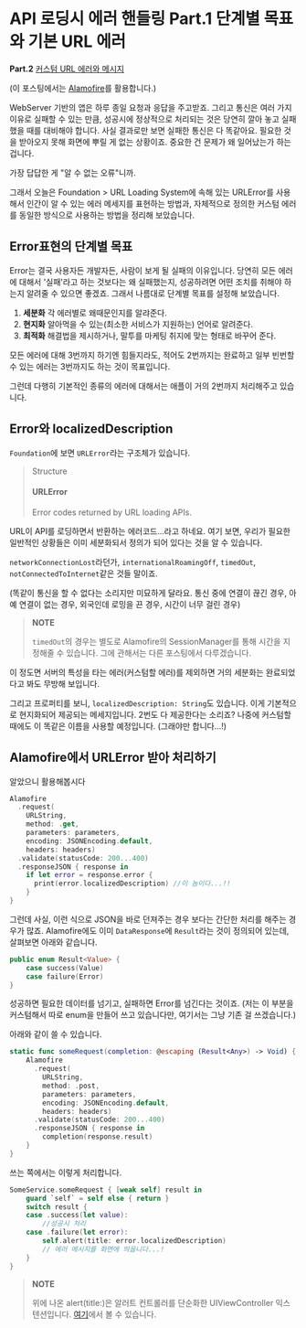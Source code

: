 # API 로딩시 에러 핸들링 Part.1 단계별 목표와 기본 URL 에러

**Part.2** [커스텀 URL 에러와 메시지](ErrorHandling2.md)

(이 포스팅에서는 [Alamofire](https://github.com/Alamofire/Alamofire)를 활용합니다.)

WebServer 기반의 앱은 하루 종일 요청과 응답을 주고받죠. 그리고 통신은 여러 가지 이유로 실패할 수 있는 만큼, 성공시에 정상적으로 처리되는 것은 당연히 깔아 놓고 실패했을 때를 대비해야 합니다. 사실 결과로만 보면 실패한 통신은 다 똑같아요. 필요한 것을 받아오지 못해 화면에 뿌릴 게 없는 상황이죠. 중요한 건 문제가 왜 일어났는가 하는 겁니다.

가장 답답한 게 "알 수 없는 오류"니까.

그래서 오늘은 Foundation > URL Loading System에 속해 있는 URLError를 사용해서 인간이 알 수 있는 에러 메세지를 표현하는 방법과, 자체적으로 정의한 커스텀 에러를 동일한 방식으로 사용하는 방법을 정리해 보았습니다.

## Error표현의 단계별 목표

Error는 결국 사용자든 개발자든, 사람이 보게 될 실패의 이유입니다. 당연히 모든 에러에 대해서 '실패'라고 하는 것보다는 왜 실패했는지, 성공하려면 어떤 조치를 취해야 하는지 알려줄 수 있으면 좋겠죠. 그래서 나름대로 단계별 목표를 설정해 보았습니다.

1. **세분화** 각 에러별로 왜때문인지를 알랴준다.
2. **현지화** 알아먹을 수 있는(최소한 서비스가 지원하는) 언어로 알려준다.
3. **최적화** 해결법을 제시하거나, 말투를 마케팅 취지에 맞는 형태로 바꾸어 준다.

모든 에러에 대해 3번까지 하기엔 힘들지라도, 적어도 2번까지는 완료하고 일부 빈번할 수 있는 에러는 3번까지도 하는 것이 목표입니다.

그런데 다행히 기본적인 종류의 에러에 대해서는 애플이 거의 2번까지 처리해주고 있습니다.

## Error와 localizedDescription

`Foundation`에 보면 `URLError`라는 구조체가 있습니다. 

> Structure
> #### URLError
> Error codes returned by URL loading APIs.

URL이 API를 로딩하면서 반환하는 에러코드...라고 하네요. 여기 보면, 우리가 필요한 일반적인 상황들은 이미 세분화되서 정의가 되어 있다는 것을 알 수 있습니다.

`networkConnectionLost`라던가, `internationalRoamingOff`, `timedOut`, `notConnectedToInternet`같은 것들 말이죠.

(똑같이 통신을 할 수 없다는 소리지만 미묘하게 달라요. 통신 중에 연결이 끊긴 경우, 아예 연결이 없는 경우, 외국인데 로밍을 끈 경우, 시간이 너무 걸린 경우)

> **NOTE**
> 
> `timedOut`의 경우는 별도로 Alamofire의 SessionManager를 통해 시간을 지정해줄 수 있습니다. 그에 관해서는 다른 포스팅에서 다루겠습니다.

이 정도면 서버의 특성을 타는 에러(커스텀할 에러)를 제외하면 거의 세분화는 완료되었다고 봐도 무방해 보입니다.

그리고 프로퍼티를 보니, `localizedDescription: String`도 있습니다. 이게 기본적으로 현지화되어 제공되는 메세지입니다. 2번도 다 제공한다는 소리죠? 나중에 커스텀할 때에도 이 똑같은 이름을 사용할 예정입니다. (그래야만 합니다...!)

## Alamofire에서 URLError 받아 처리하기

알았으니 활용해봅시다

```swift
Alamofire
  .request(
    URLString,
    method: .get,
    parameters: parameters,
    encoding: JSONEncoding.default,
    headers: headers)
  .validate(statusCode: 200...400)
  .responseJSON { response in
    if let error = response.error {
      print(error.localizedDescription) //이 놈이다...!!
    }
}
```

그런데 사실, 이런 식으로 JSON을 바로 던져주는 경우 보다는 간단한 처리를 해주는 경우가 많죠. Alamofire에도 이미 `DataResponse`에 `Result`라는 것이 정의되어 있는데, 살펴보면 아래와 같습니다.

```swift
public enum Result<Value> {
    case success(Value)
    case failure(Error)
}
```

성공하면 필요한 데이터를 넘기고, 실패하면 Error를 넘긴다는 것이죠. (저는 이 부분을 커스텀해서 따로 enum을 만들어 쓰고 있습니다만, 여기서는 그냥 기존 걸 쓰겠습니다.)

아래와 같이 쓸 수 있습니다. 

```swift
static func someRequest(completion: @escaping (Result<Any>) -> Void) {
	Alamofire
	  .request(
	    URLString,
	    method: .post,
	    parameters: parameters,
	    encoding: JSONEncoding.default,
	    headers: headers)
	  .validate(statusCode: 200...400)
	  .responseJSON { response in
	    completion(response.result)
	}
}
```

쓰는 쪽에서는 이렇게 처리합니다.

```swift
SomeService.someRequest { [weak self] result in
	guard `self` = self else { return }
	switch result {
	case .success(let value):
		//성공시 처리
	case .failure(let error):
		self.alert(title: error.localizedDescription) 
		// 에러 메시지를 화면에 띄웁니다...! 
	}
}
```

> **NOTE**
> 
> 위에 나온 alert(title:)은 알러트 컨트롤러를 단순화한 UIViewController 익스텐션입니다. 
> [여기](UIAlertController_made_easy.md)에서 볼 수 있습니다.